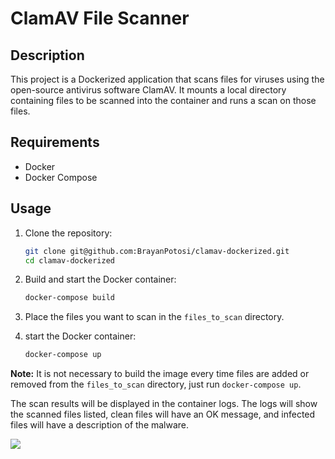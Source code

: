 # ClamAV File Scanner

## Description
This project is a Dockerized application that scans files for viruses using the open-source antivirus software ClamAV. It mounts a local directory containing files to be scanned into the container and runs a scan on those files.

## Requirements
- Docker
- Docker Compose

## Usage
1. Clone the repository:
    ```sh
    git clone git@github.com:BrayanPotosi/clamav-dockerized.git
    cd clamav-dockerized
    ```

2. Build and start the Docker container:
    ```sh
    docker-compose build
    ```
3. Place the files you want to scan in the `files_to_scan` directory.
4. start the Docker container:
    ```sh
    docker-compose up
    ```
**Note:** It is not necessary to build the image every time files are added or removed from the `files_to_scan` directory, just run `docker-compose up`.

The scan results will be displayed in the container logs. The logs will show the scanned files listed, clean files will have an OK message, and infected files will have a description of the malware.

![](https://imgur.com/wXvwkJH.png)

